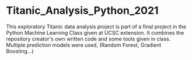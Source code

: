 # Titanic_Analysis_Python_2021

This exploratory Titanic data analysis project is part of a final project in the Python Machine Learning Class given at UCSC extension.
It combines the repository creator's own written code and some tools given in class.
Multiple prediction models were used, (Random Forest, Gradient Boosting...)
